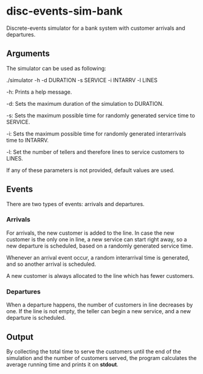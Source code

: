 # disc-events-sim-bank

Discrete-events simulator for a bank system with customer arrivals and departures.

## Arguments

The simulator can be used as following:

./simulator -h -d DURATION -s SERVICE -i INTARRV -l LINES

-h: Prints a help message.

-d: Sets the maximum duration of the simulation to DURATION.

-s: Sets the maximum possible time for randomly generated service time to SERVICE.

-i: Sets the maximum possible time for randomly generated interarrivals time to INTARRV.

-l: Set the number of tellers and therefore lines to service customers to LINES.

If any of these parameters is not provided, default values are used.

## Events

There are two types of events: arrivals and departures.

### Arrivals

For arrivals, the new customer is added to the line. In case the new customer is the only one in line, a new service can start right away, so a new departure is scheduled, based on a randomly generated service time.

Whenever an arrival event occur, a random interarrival time is generated, and so another arrival is scheduled.

A new customer is always allocated to the line which has fewer customers.

### Departures

When a departure happens, the number of customers in line decreases by one. If the line is not empty, the teller can begin a new service, and a new departure is scheduled.

## Output

By collecting the total time to serve the customers until the end of the simulation and the number of customers served, the program calculates the average running time and prints it on **stdout**.